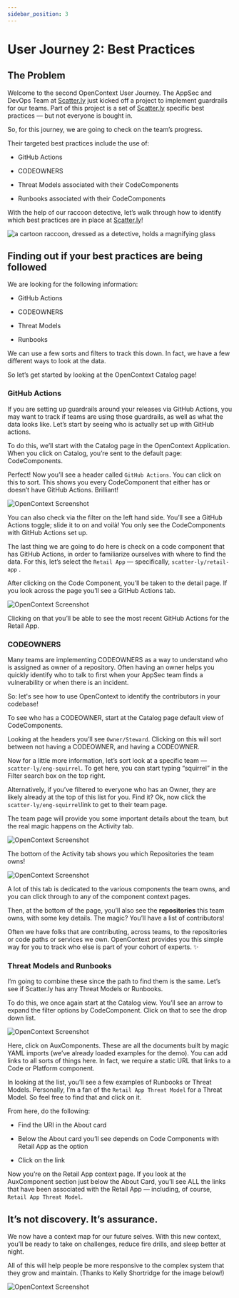```yaml
---
sidebar_position: 3
---
```


# User Journey 2: Best Practices

## The Problem

<!-- vale off -->
<!-- allow capitalization of DevOps -->

Welcome to the second OpenContext User Journey. The AppSec and DevOps Team at [Scatter.ly][scatterly] just kicked off a project to implement guardrails for our teams. Part of this project is a set of [Scatter.ly][scatterly] specific best practices — but not everyone is bought in.

<!-- vale on -->

So, for this journey, we are going to check on the team’s progress.

Their targeted best practices include the use of:

- GitHub Actions

- CODEOWNERS

- Threat Models associated with their CodeComponents

- Runbooks associated with their CodeComponents

With the help of our raccoon detective, let’s walk through how to identify which best practices are in place at [Scatter.ly][scatterly]!

![a cartoon raccoon, dressed as a detective, holds a magnifying glass](img/detective_raccoon.jpg)

## Finding out if your best practices are being followed

We are looking for the following information:

- GitHub Actions

- CODEOWNERS

- Threat Models
  <!-- vale off -->
  <!-- allows capitalization -->
- Runbooks
<!-- vale on -->

We can use a few sorts and filters to track this down. In fact, we have a few different ways to look at the data.

So let’s get started by looking at the OpenContext Catalog page!

### GitHub Actions

If you are setting up guardrails around your releases via GitHub Actions, you may want to track if teams are using those guardrails, as well as what the data looks like. Let’s start by seeing who is actually set up with GitHub actions.

To do this, we’ll start with the Catalog page in the OpenContext Application. When you click on Catalog, you’re sent to the default page: CodeComponents.

Perfect! Now you’ll see a header called `GitHub Actions`. You can click on this to sort. This shows you every CodeComponent that either has or doesn’t have GitHub Actions. Brilliant!

![OpenContext Screenshot](img/journey-4.png)

You can also check via the filter on the left hand side. You’ll see a GitHub Actions toggle; slide it to on and voilà! You only see the CodeComponents with GitHub Actions set up.

The last thing we are going to do here is check on a code component that has GitHub Actions, in order to familiarize ourselves with where to find the data. For this, let’s select the `Retail App` — specifically, `scatter-ly/retail-app` .

After clicking on the Code Component, you’ll be taken to the detail page. If you look across the page you’ll see a GitHub Actions tab.

![OpenContext Screenshot](img/journey-5.png)

Clicking on that you’ll be able to see the most recent GitHub Actions for the Retail App.

### CODEOWNERS

Many teams are implementing CODEOWNERS as a way to understand who is assigned as owner of a repository. Often having an owner helps you quickly identify who to talk to first when your AppSec team finds a vulnerability or when there is an incident.

So: let's see how to use OpenContext to identify the contributors in your codebase!

To see who has a CODEOWNER, start at the Catalog page default view of CodeComponents.

Looking at the headers you’ll see `Owner/Steward`. Clicking on this will sort between not having a CODEOWNER, and having a CODEOWNER.

Now for a little more information, let’s sort look at a specific team — `scatter-ly/eng-squirrel`. To get here, you can start typing “squirrel” in the Filter search box on the top right.

Alternatively, if you’ve filtered to everyone who has an Owner, they are likely already at the top of this list for you. Find it? Ok, now click the `scatter-ly/eng-squirrel`link to get to their team page.

The team page will provide you some important details about the team, but the real magic happens on the Activity tab.

![OpenContext Screenshot](img/journey-6.png)

The bottom of the Activity tab shows you which Repositories the team owns!

![OpenContext Screenshot](img/journey-7.png)

A lot of this tab is dedicated to the various components the team owns, and you can click through to any of the component context pages.

Then, at the bottom of the page, you’ll also see the **repositories** this team owns, with some key details. The magic? You’ll have a list of contributors!

Often we have folks that are contributing, across teams, to the repositories or code paths or services we own. OpenContext provides you this simple way for you to track who else is part of your cohort of experts. ✨

### Threat Models and Runbooks

I’m going to combine these since the path to find them is the same. Let’s see if Scatter.ly has any Threat Models or Runbooks.

To do this, we once again start at the Catalog view. You’ll see an arrow to expand the filter options by CodeComponent. Click on that to see the drop down list.

![OpenContext Screenshot](img/journey-8.png)

Here, click on AuxComponents. These are all the documents built by magic YAML imports (we’ve already loaded examples for the demo). You can add links to all sorts of things here. In fact, we require a static URL that links to a Code or Platform component.

In looking at the list, you’ll see a few examples of Runbooks or Threat Models. Personally, I’m a fan of the `Retail App Threat Model` for a Threat Model. So feel free to find that and click on it.

From here, do the following:

- Find the URI in the About card

- Below the About card you’ll see depends on Code Components with Retail App as the option

- Click on the link

Now you’re on the Retail App context page. If you look at the AuxComponent section just below the About Card, you’ll see ALL the links that have been associated with the Retail App — including, of course, `Retail App Threat Model`.

## It’s not discovery. It’s assurance.

We now have a context map for our future selves. With this new context, you’ll be ready to take on challenges, reduce fire drills, and sleep better at night.

All of this will help people be more responsive to the complex system that they grow and maintain. (Thanks to Kelly Shortridge for the image below!)

![OpenContext Screenshot](img/journey-9.png)

[scatterly]: https://scatter.ly/
